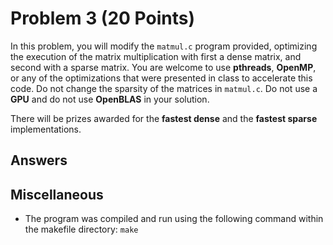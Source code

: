 # Problem 3 (20 Points)

In this problem, you will modify the `matmul.c` program provided, optimizing the execution of the matrix multiplication with first a dense matrix, and second with a sparse matrix. You are welcome to use **pthreads**, **OpenMP**, or any of the optimizations that were presented in class to accelerate this code. Do not change the sparsity of the matrices in `matmul.c`. Do not use a **GPU** and do not use **OpenBLAS** in your solution.  

There will be prizes awarded for the **fastest dense** and the **fastest sparse** implementations.

## Answers


## Miscellaneous
- The program was compiled and run using the following command within the makefile directory:
```make```